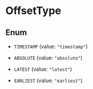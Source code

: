 

# OffsetType

## Enum


* `TIMESTAMP` (value: `"timestamp"`)

* `ABSOLUTE` (value: `"absolute"`)

* `LATEST` (value: `"latest"`)

* `EARLIEST` (value: `"earliest"`)



